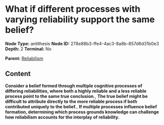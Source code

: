 # What if different processes with varying reliability support the same belief?

**Node Type:** antithesis
**Node ID:** 278e88b3-ffe4-4ac3-8a8b-857d6d31b0e3
**Depth:** 2
**Terminal:** No

**Parent:** [Reliabilism](reliabilism.md)

## Content

**Consider a belief formed through multiple cognitive processes of differing reliabilities, where both a highly reliable and a less reliable process point to the same true conclusion.**, **The true belief might be difficult to attribute directly to the more reliable process if both contributed uniquely to the belief.**, **If multiple processes influence belief formation, determining which process grounds knowledge can challenge how reliabilism accounts for the interplay of reliability.**

